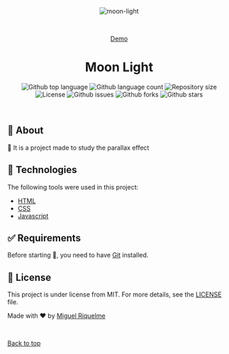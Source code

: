 <div align="center" id="top"> 
  <img src="./.github/app.gif" alt="moon-light" />

&#xa0;

<a href="https://miguelrisquelme.github.io/moon-light">Demo</a>

</div>

<h1 align="center">Moon Light</h1>

<p align="center">
  <img alt="Github top language" src="https://img.shields.io/github/languages/top/miguelrisquelme/moon-light?color=56BEB8">

  <img alt="Github language count" src="https://img.shields.io/github/languages/count/miguelrisquelme/moon-light?color=56BEB8">

  <img alt="Repository size" src="https://img.shields.io/github/repo-size/miguelrisquelme/moon-light?color=56BEB8">

  <img alt="License" src="https://img.shields.io/github/license/miguelrisquelme/moon-light?color=56BEB8">

  <img alt="Github issues" src="https://img.shields.io/github/issues/miguelrisquelme/moon-light?color=56BEB8" />

  <img alt="Github forks" src="https://img.shields.io/github/forks/miguelrisquelme/moon-light?color=56BEB8" />

  <img alt="Github stars" src="https://img.shields.io/github/stars/miguelrisquelme/moon-light?color=56BEB8" />
</p>

<br>

## :dart: About

🌙 It is a project made to study the parallax effect

## :rocket: Technologies

The following tools were used in this project:

- [HTML](https://developer.mozilla.org/pt-BR/docs/Web/HTML)
- [CSS](https://developer.mozilla.org/pt-BR/docs/Web/CSS)
- [Javascript](https://developer.mozilla.org/pt-BR/docs/Web/JavaScript)

## :white_check_mark: Requirements

Before starting :checkered_flag:, you need to have [Git](https://git-scm.com) installed.

## :memo: License

This project is under license from MIT. For more details, see the [LICENSE](LICENSE.md) file.

Made with :heart: by <a href="https://github.com/miguelrisquelme" target="_blank">Miguel Riquelme</a>

&#xa0;

<a href="#top">Back to top</a>
